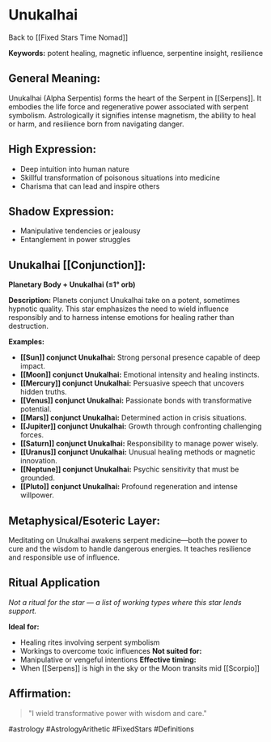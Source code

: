 # Unukalhai

Back to [[Fixed Stars Time Nomad]]

**Keywords:** potent healing, magnetic influence, serpentine insight, resilience

## General Meaning:
Unukalhai (Alpha Serpentis) forms the heart of the Serpent in [[Serpens]]. It embodies the life force and regenerative power associated with serpent symbolism. Astrologically it signifies intense magnetism, the ability to heal or harm, and resilience born from navigating danger.

## High Expression:
- Deep intuition into human nature
- Skillful transformation of poisonous situations into medicine
- Charisma that can lead and inspire others

## Shadow Expression:
- Manipulative tendencies or jealousy
- Entanglement in power struggles

## Unukalhai [[Conjunction]]:

**Planetary Body + Unukalhai (≤1° orb)**

**Description:**
Planets conjunct Unukalhai take on a potent, sometimes hypnotic quality. This star emphasizes the need to wield influence responsibly and to harness intense emotions for healing rather than destruction.

**Examples:**
- **[[Sun]] conjunct Unukalhai:** Strong personal presence capable of deep impact.
- **[[Moon]] conjunct Unukalhai:** Emotional intensity and healing instincts.
- **[[Mercury]] conjunct Unukalhai:** Persuasive speech that uncovers hidden truths.
- **[[Venus]] conjunct Unukalhai:** Passionate bonds with transformative potential.
- **[[Mars]] conjunct Unukalhai:** Determined action in crisis situations.
- **[[Jupiter]] conjunct Unukalhai:** Growth through confronting challenging forces.
- **[[Saturn]] conjunct Unukalhai:** Responsibility to manage power wisely.
- **[[Uranus]] conjunct Unukalhai:** Unusual healing methods or magnetic innovation.
- **[[Neptune]] conjunct Unukalhai:** Psychic sensitivity that must be grounded.
- **[[Pluto]] conjunct Unukalhai:** Profound regeneration and intense willpower.

## Metaphysical/Esoteric Layer:
Meditating on Unukalhai awakens serpent medicine—both the power to cure and the wisdom to handle dangerous energies. It teaches resilience and responsible use of influence.

## Ritual Application
*Not a ritual for the star — a list of working types where this star lends support.*

**Ideal for:**
- Healing rites involving serpent symbolism
- Workings to overcome toxic influences
**Not suited for:**
- Manipulative or vengeful intentions
**Effective timing:**
- When [[Serpens]] is high in the sky or the Moon transits mid [[Scorpio]]

## Affirmation:

> "I wield transformative power with wisdom and care."

#astrology #AstrologyArithetic #FixedStars #Definitions
